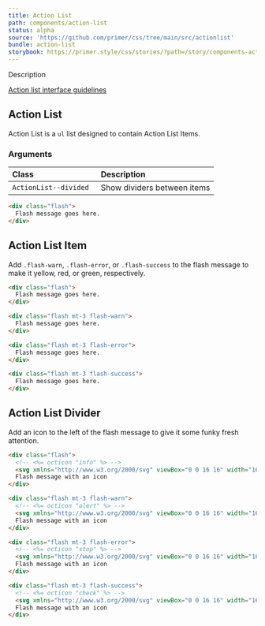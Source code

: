 ```yaml
---
title: Action List
path: components/action-list
status: alpha
source: 'https://github.com/primer/css/tree/main/src/actionlist'
bundle: action-list
storybook: https://primer.style/css/stories/?path=/story/components-actionlist-actionlistitem--playground
---
```


Description

[Action list interface guidelines](https://primer.style/design/components/action-list)

## Action List

Action List is a `ul` list designed to contain Action List Items.

### Arguments

| Class | Description |
| :- | :- |
| `ActionList--divided ` | Show dividers between items |


```html live
<div class="flash">
  Flash message goes here.
</div>
```

## Action List Item

Add `.flash-warn`, `.flash-error`, or `.flash-success` to the flash message to make it yellow, red, or green, respectively.

```html live
<div class="flash">
  Flash message goes here.
</div>

<div class="flash mt-3 flash-warn">
  Flash message goes here.
</div>

<div class="flash mt-3 flash-error">
  Flash message goes here.
</div>

<div class="flash mt-3 flash-success">
  Flash message goes here.
</div>
```

## Action List Divider

Add an icon to the left of the flash message to give it some funky fresh attention.

```html live
<div class="flash">
  <!-- <%= octicon "info" %> -->
  <svg xmlns="http://www.w3.org/2000/svg" viewBox="0 0 16 16" width="16" height="16"><path fill-rule="evenodd" d="M8 1.5a6.5 6.5 0 100 13 6.5 6.5 0 000-13zM0 8a8 8 0 1116 0A8 8 0 010 8zm6.5-.25A.75.75 0 017.25 7h1a.75.75 0 01.75.75v2.75h.25a.75.75 0 010 1.5h-2a.75.75 0 010-1.5h.25v-2h-.25a.75.75 0 01-.75-.75zM8 6a1 1 0 100-2 1 1 0 000 2z"></path></svg>
  Flash message with an icon
</div>

<div class="flash mt-3 flash-warn">
  <!-- <%= octicon "alert" %> -->
  <svg xmlns="http://www.w3.org/2000/svg" viewBox="0 0 16 16" width="16" height="16"><path fill-rule="evenodd" d="M8.22 1.754a.25.25 0 00-.44 0L1.698 13.132a.25.25 0 00.22.368h12.164a.25.25 0 00.22-.368L8.22 1.754zm-1.763-.707c.659-1.234 2.427-1.234 3.086 0l6.082 11.378A1.75 1.75 0 0114.082 15H1.918a1.75 1.75 0 01-1.543-2.575L6.457 1.047zM9 11a1 1 0 11-2 0 1 1 0 012 0zm-.25-5.25a.75.75 0 00-1.5 0v2.5a.75.75 0 001.5 0v-2.5z"></path></svg>
  Flash message with an icon
</div>

<div class="flash mt-3 flash-error">
  <!-- <%= octicon "stop" %> -->
  <svg xmlns="http://www.w3.org/2000/svg" viewBox="0 0 16 16" width="16" height="16"><path fill-rule="evenodd" d="M4.47.22A.75.75 0 015 0h6a.75.75 0 01.53.22l4.25 4.25c.141.14.22.331.22.53v6a.75.75 0 01-.22.53l-4.25 4.25A.75.75 0 0111 16H5a.75.75 0 01-.53-.22L.22 11.53A.75.75 0 010 11V5a.75.75 0 01.22-.53L4.47.22zm.84 1.28L1.5 5.31v5.38l3.81 3.81h5.38l3.81-3.81V5.31L10.69 1.5H5.31zM8 4a.75.75 0 01.75.75v3.5a.75.75 0 01-1.5 0v-3.5A.75.75 0 018 4zm0 8a1 1 0 100-2 1 1 0 000 2z"></path></svg>
  Flash message with an icon
</div>

<div class="flash mt-3 flash-success">
  <!-- <%= octicon "check" %> -->
  <svg xmlns="http://www.w3.org/2000/svg" viewBox="0 0 16 16" width="16" height="16"><path fill-rule="evenodd" d="M13.78 4.22a.75.75 0 010 1.06l-7.25 7.25a.75.75 0 01-1.06 0L2.22 9.28a.75.75 0 011.06-1.06L6 10.94l6.72-6.72a.75.75 0 011.06 0z"></path></svg>
  Flash message with an icon
</div>
```
